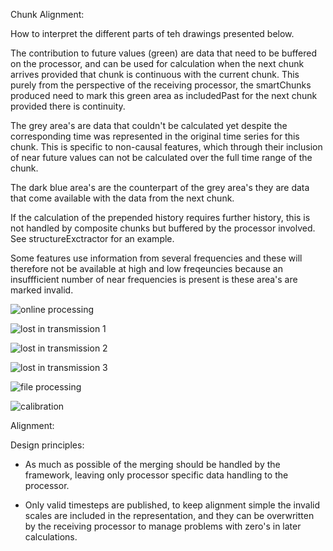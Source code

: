 Chunk Alignment:

How to interpret the different parts of teh drawings presented below.

The contribution to future values (green) are data that need to be buffered on the processor, and can be used for calculation when the next chunk arrives provided that chunk is continuous with the current chunk. This purely from the perspective of the receiving processor, the smartChunks produced need to mark this green area as includedPast for the next chunk provided there is continuity.

The grey area's are data that couldn't be calculated yet despite the corresponding time was represented in the original time series for this chunk. This is specific to non-causal features, which through their inclusion of near future values can not be calculated over the full time range of the chunk.

The dark blue area's are the counterpart of the grey area's they are data that come available with the data from the next chunk.

If the calculation of the prepended history requires further history, this is not handled by composite chunks but buffered by the processor involved. See structureExctractor for an example.

Some features use information from several frequencies and these will therefore not be available at high and low freqeuncies because an insuffficient number of near frequencies is present is these area's are marked invalid.


![online processing](/media/Data/GIT_Workspace/libsoundannotator/libsoundannotator/docs/compositechunks_continuity.svg)

![lost in transmission 1](/media/Data/GIT_Workspace/libsoundannotator/libsoundannotator/docs/compositechunkslostintransmission_continuity.svg)

![lost in transmission  2](/media/Data/GIT_Workspace/libsoundannotator/libsoundannotator/docs/compositechunkslostintransmission2_continuity.svg)

![lost in transmission 3](/media/Data/GIT_Workspace/libsoundannotator/libsoundannotator/docs/compositechunkslostintransmission3_continuity.svg)

![file processing](/media/Data/GIT_Workspace/libsoundannotator/libsoundannotator/docs/compositechunks_file_continuity.svg)

![calibration](/media/Data/GIT_Workspace/libsoundannotator/libsoundannotator/docs/compositechunks_calibration_continuity.svg)


Alignment:

Design principles:

* As much as possible of the merging should be handled by the framework, leaving only processor specific data handling to the processor.

* Only valid timesteps are published, to keep alignment simple the invalid scales are included in the representation, and they can be overwritten by the receiving processor to manage problems with zero's in later calculations. 
